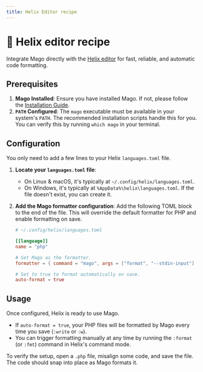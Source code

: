```yaml
---
title: Helix Editor recipe
---
```


# 🧩 Helix editor recipe

Integrate Mago directly with the [Helix editor](https://helix-editor.com/) for fast, reliable, and automatic code formatting.

## Prerequisites

1.  **Mago Installed**: Ensure you have installed Mago. If not, please follow the [Installation Guide](./../guide/installation.md).
2.  **`PATH` Configured**: The `mago` executable must be available in your system's `PATH`. The recommended installation scripts handle this for you. You can verify this by running `which mago` in your terminal.

## Configuration

You only need to add a few lines to your Helix `languages.toml` file.

1.  **Locate your `languages.toml` file**:
    - On Linux & macOS, it's typically at `~/.config/helix/languages.toml`.
    - On Windows, it's typically at `%AppData%\helix\languages.toml`.
      If the file doesn't exist, you can create it.

2.  **Add the Mago formatter configuration**: Add the following TOML block to the end of the file. This will override the default formatter for PHP and enable formatting on save.

    ```toml
    # ~/.config/helix/languages.toml

    [[language]]
    name = "php"

    # Set Mago as the formatter.
    formatter = { command = "mago", args = ["format", "--stdin-input"] }

    # Set to true to format automatically on save.
    auto-format = true
    ```

## Usage

Once configured, Helix is ready to use Mago.

- If `auto-format = true`, your PHP files will be formatted by Mago every time you save (`:write` or `:w`).
- You can trigger formatting manually at any time by running the `:format` (or `:fmt`) command in Helix's command mode.

To verify the setup, open a `.php` file, misalign some code, and save the file. The code should snap into place as Mago formats it.
